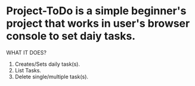 # Project-ToDo is a simple beginner's project that works in user's browser console to set daiy tasks.
WHAT IT DOES?
1. Creates/Sets daily task(s).
2. List Tasks.
3. Delete single/multiple task(s).
